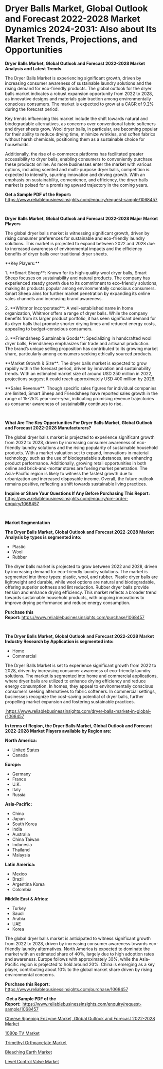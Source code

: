 <p><h1>Dryer Balls Market, Global Outlook and Forecast 2022-2028 Market Dynamics 2024-2031: Also about Its Market Trends, Projections, and Opportunities</h1></p><p><strong>Dryer Balls Market, Global Outlook and Forecast 2022-2028 Market Analysis and Latest Trends</strong></p>
<p><p>The Dryer Balls Market is experiencing significant growth, driven by increasing consumer awareness of sustainable laundry solutions and the rising demand for eco-friendly products. The global outlook for the dryer balls market indicates a robust expansion opportunity from 2022 to 2028, as innovative designs and materials gain traction among environmentally conscious consumers. The market is expected to grow at a CAGR of 9.2% during the forecast period.</p><p>Key trends influencing this market include the shift towards natural and biodegradable alternatives, as concerns over conventional fabric softeners and dryer sheets grow. Wool dryer balls, in particular, are becoming popular for their ability to reduce drying time, minimize wrinkles, and soften fabrics without harsh chemicals, positioning them as a sustainable choice for households.</p><p>Additionally, the rise of e-commerce platforms has facilitated greater accessibility to dryer balls, enabling consumers to conveniently purchase these products online. As more businesses enter the market with various options, including scented and multi-purpose dryer balls, competition is expected to intensify, spurring innovation and driving growth. With an emphasis on sustainability, convenience, and efficiency, the dryer balls market is poised for a promising upward trajectory in the coming years.</p></p>
<p><strong>Get a Sample PDF of the Report:&nbsp;</strong> <a href="https://www.reliablebusinessinsights.com/enquiry/request-sample/1068457">https://www.reliablebusinessinsights.com/enquiry/request-sample/1068457</a></p>
<p>&nbsp;</p>
<p><strong>Dryer Balls Market, Global Outlook and Forecast 2022-2028 Major Market Players</strong></p>
<p><p>The global dryer balls market is witnessing significant growth, driven by rising consumer preferences for sustainable and eco-friendly laundry solutions. This market is projected to expand between 2022 and 2028 due to increased awareness of environmental impacts and the efficiency benefits of dryer balls over traditional dryer sheets.</p><p>**Key Players:**</p><p>1. **Smart Sheep**: Known for its high-quality wool dryer balls, Smart Sheep focuses on sustainability and natural products. The company has experienced steady growth due to its commitment to eco-friendly solutions, making its products popular among environmentally conscious consumers. Smart Sheep aims for further market penetration by expanding its online sales channels and increasing brand awareness.</p><p>2. **Whitmor Incorporated**: A well-established name in home organization, Whitmor offers a range of dryer balls. While the company benefits from its larger product portfolio, it has seen significant demand for its dryer balls that promote shorter drying times and reduced energy costs, appealing to budget-conscious consumers.</p><p>3. **Friendsheep Sustainable Goods**: Specializing in handcrafted wool dryer balls, Friendsheep emphasizes fair trade and artisanal production. The brand’s unique selling proposition has contributed to its growing market share, particularly among consumers seeking ethically sourced products.</p><p>**Market Growth & Size**: The dryer balls market is expected to grow rapidly within the forecast period, driven by innovation and sustainability trends. With an estimated market size of around USD 250 million in 2022, projections suggest it could reach approximately USD 400 million by 2028.</p><p>**Sales Revenue**: Though specific sales figures for individual companies are limited, Smart Sheep and Friendsheep have reported sales growth in the range of 15-25% year-over-year, indicating promising revenue trajectories as consumer awareness of sustainability continues to rise.</p></p>
<p>&nbsp;</p>
<p><strong>What Are The Key Opportunities For Dryer Balls Market, Global Outlook and Forecast 2022-2028 Manufacturers?</strong></p>
<p><p>The global dryer balls market is projected to experience significant growth from 2022 to 2028, driven by increasing consumer awareness of eco-friendly laundry solutions and the rising popularity of sustainable household products. With a market valuation set to expand, innovations in material technology, such as the use of biodegradable substances, are enhancing product performance. Additionally, growing retail opportunities in both online and brick-and-mortar stores are fueling market penetration. The Asia-Pacific region is likely to witness the fastest growth due to urbanization and increased disposable income. Overall, the future outlook remains positive, reflecting a shift towards sustainable living practices.</p></p>
<p><strong>Inquire or Share Your Questions If Any Before Purchasing This Report:</strong> <a href="https://www.reliablebusinessinsights.com/enquiry/pre-order-enquiry/1068457">https://www.reliablebusinessinsights.com/enquiry/pre-order-enquiry/1068457</a></p>
<p>&nbsp;</p>
<p><strong>Market Segmentation</strong></p>
<p><strong>The Dryer Balls Market, Global Outlook and Forecast 2022-2028 Market Analysis by types is segmented into:</strong></p>
<p><ul><li>Plastic</li><li>Wool</li><li>Rubber</li></ul></p>
<p><p>The dryer balls market is projected to grow between 2022 and 2028, driven by increasing demand for eco-friendly laundry solutions. The market is segmented into three types: plastic, wool, and rubber. Plastic dryer balls are lightweight and durable, while wool options are natural and biodegradable, offering superior softness and lint reduction. Rubber dryer balls provide tension and enhance drying efficiency. This market reflects a broader trend towards sustainable household products, with ongoing innovations to improve drying performance and reduce energy consumption.</p></p>
<p><strong>Purchase this Report:&nbsp;</strong><a href="https://www.reliablebusinessinsights.com/purchase/1068457">https://www.reliablebusinessinsights.com/purchase/1068457</a></p>
<p>&nbsp;</p>
<p><strong>The Dryer Balls Market, Global Outlook and Forecast 2022-2028 Market Industry Research by Application is segmented into:</strong></p>
<p><ul><li>Home</li><li>Commercial</li></ul></p>
<p><p>The Dryer Balls Market is set to experience significant growth from 2022 to 2028, driven by increasing consumer awareness of eco-friendly laundry solutions. The market is segmented into home and commercial applications, where dryer balls are utilized to enhance drying efficiency and reduce energy consumption. In homes, they appeal to environmentally conscious consumers seeking alternatives to fabric softeners. In commercial settings, businesses recognize the cost-saving potential of dryer balls, further propelling market expansion and fostering sustainable practices.</p></p>
<p><a href="https://www.reliablebusinessinsights.com/dryer-balls-market-in-global-r1068457">&nbsp;https://www.reliablebusinessinsights.com/dryer-balls-market-in-global-r1068457</a></p>
<p><strong>In terms of Region, the Dryer Balls Market, Global Outlook and Forecast 2022-2028 Market Players available by Region are:</strong></p>
<p>
    <p> <strong> North America: </strong>
        <ul>
            <li>United States</li>
            <li>Canada</li>
        </ul>
        </p> 
    <p> <strong> Europe: </strong>
        <ul>
            <li>Germany</li>
            <li>France</li>
            <li>U.K.</li>
            <li>Italy</li>
            <li>Russia</li>
        </ul>
        </p> 
    <p> <strong> Asia-Pacific: </strong>
        <ul>
            <li>China</li>
            <li>Japan</li>
            <li>South Korea</li>
            <li>India</li>
            <li>Australia</li>
            <li>China Taiwan</li>
            <li>Indonesia</li>
            <li>Thailand</li>
            <li>Malaysia</li>
        </ul>
        </p> 
    <p> <strong> Latin America: </strong>
        <ul>
            <li>Mexico</li>
            <li>Brazil</li>
            <li>Argentina Korea</li>
            <li>Colombia</li>
        </ul>
        </p> 
    <p> <strong> Middle East & Africa: </strong>
        <ul>
            <li>Turkey</li>
            <li>Saudi</li>
            <li>Arabia</li>
            <li>UAE</li>
            <li>Korea</li>
        </ul>
    </p>
    </p>
<p><p>The global dryer balls market is anticipated to witness significant growth from 2022 to 2028, driven by increasing consumer awareness towards eco-friendly laundry alternatives. North America is expected to dominate the market with an estimated share of 40%, largely due to high adoption rates and awareness. Europe follows with approximately 30%, while the Asia-Pacific region is projected to hold around 20%. China is emerging as a key player, contributing about 10% to the global market share driven by rising environmental concerns.</p></p>
<p><strong>Purchase this Report: </strong><a href="https://www.reliablebusinessinsights.com/purchase/1068457">https://www.reliablebusinessinsights.com/purchase/1068457</a></p>
<p>&nbsp;<strong>Get a Sample PDF of the Report:&nbsp;&nbsp;</strong><a href="https://www.reliablebusinessinsights.com/enquiry/request-sample/1068457">https://www.reliablebusinessinsights.com/enquiry/request-sample/1068457</a></p>
<p><strong></strong></p>
<p><p><a href="https://github.com/alesiasc0na/Market-Research-Report-List-1/blob/main/cheese-ripening-enzyme-market-global-outlook-and-forecast-2022-2028-market.md">Cheese Ripening Enzyme Market, Global Outlook and Forecast 2022-2028 Market</a></p><p><a href="https://www.linkedin.com/pulse/insights-1080p-tv-market-share-competitive-landscape-period-s415c?trackingId=cBWM%2FsvgTW2tMwV2ftTX6w%3D%3D">1080p TV Market</a></p><p><a href="https://issuu.com/reportprime-2/docs/trimethyl-orthoacetate-market-size-_9ca628d31db823">Trimethyl Orthoacetate Market</a></p><p><a href="https://medium.com/@anthony.gray09986/the-bleaching-earth-market-is-anticipated-to-experience-significant-growth-with-a-projected-cagr-18d19483fbdf">Bleaching Earth Market</a></p><p><a href="https://www.linkedin.com/pulse/driving-market-forces-level-control-valve-trends-future-forecasts-mjltf?trackingId=p6V8vGgESBS0Xshnp2Zhbg%3D%3D">Level Control Valve Market</a></p></p>